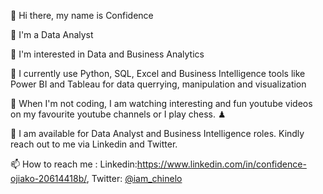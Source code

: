👋 Hi there, my name is Confidence

👋 I'm a Data Analyst

👀 I'm interested in Data and Business Analytics

🌱 I currently use Python, SQL, Excel and Business Intelligence tools like Power BI and Tableau for data querrying, manipulation and visualization

🎥 When I'm not coding, I am watching interesting and fun youtube videos on my favourite youtube channels or I play chess. ♟

💞️ I am available for Data Analyst and Business Intelligence roles. Kindly reach out to me via Linkedin and Twitter.

📫 How to reach me : Linkedin:https://www.linkedin.com/in/confidence-ojiako-20614418b/, Twitter: [@iam_chinelo](https://twitter.com/iam_chinelo)
